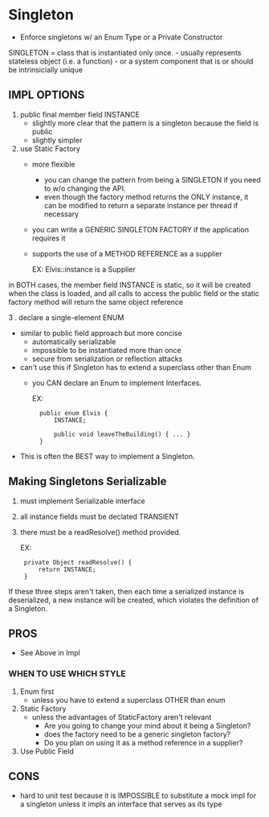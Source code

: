 # Singleton
- Enforce singletons w/ an Enum Type or a Private Constructor

SINGLETON = class that is instantiated only once. 
    - usually represents stateless object (i.e. a function)
    - or a system component that is or should be intrinsicially unique
    
    
## IMPL OPTIONS
1. public final member field INSTANCE
    - slightly more clear that the pattern is a singleton because the field is public
    - slightly simpler
2. use Static Factory
    - more flexible
        - you can change the pattern from being a SINGLETON if you need to w/o 
        changing the API. 
        - even though the factory method returns the ONLY instance, it can be
        modified to return a separate instance per thread if necessary
    - you can write a GENERIC SINGLETON FACTORY if the application requires it
    - supports the use of a METHOD REFERENCE as a supplier
    
        
        EX: 
            Elvis::instance is a Supplier<Elvis> 
    

in BOTH cases, the member field INSTANCE is static, so it will be created when 
the class is loaded, and all calls to access the public field or the static 
factory method will return the same object reference    

3 . declare a single-element ENUM
- similar to public field approach but more concise
    - automatically serializable
    - impossible to be instantiated more than once
    - secure from serialization or reflection attacks
- can't use this if Singleton has to extend a superclass other than Enum
    - you CAN declare an Enum to implement Interfaces. 

        EX:
        
            public enum Elvis {
                INSTANCE;
                
                public void leaveTheBuilding() { ... }
            }
            
- This is often the BEST way to implement a Singleton. 

## Making Singletons Serializable
1. must implement Serializable interface
1. all instance fields must be declated TRANSIENT
1. there must be a readResolve() method provided. 

    
    EX: 
        
        private Object readResolve() {
            return INSTANCE;
        }

If these three steps aren't taken, then each time a serialized instance is 
deserialized, a new instance will be created, which violates the definition of
a Singleton. 

    
## PROS
- See Above in Impl

### WHEN TO USE WHICH STYLE

1. Enum first
    - unless you have to extend a superclass OTHER than enum
2. Static Factory
    - unless the advantages of StaticFactory aren't relevant
        - Are you going to change your mind about it being a Singleton? 
        - does the factory need to be a generic singleton factory? 
        - Do you plan on using it as a method reference in a supplier? 
3. Use Public Field

## CONS
- hard to unit test because it is IMPOSSIBLE to substitute a mock impl for a
singleton unless it impls an interface that serves as its type
